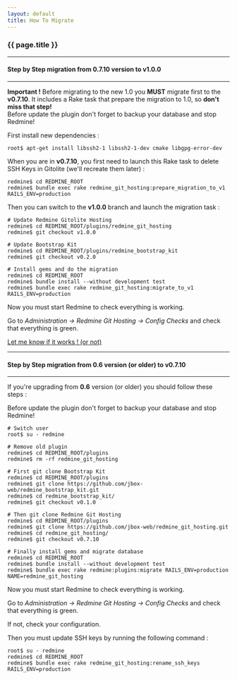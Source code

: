 ```yaml
---
layout: default
title: How To Migrate
---
```


### {{ page.title }}
***

#### Step by Step migration from **0.7.10 version to v1.0.0**
***

<div class="alert alert-warning" role="alert">
  <b>Important !</b> Before migrating to the new 1.0 you <b>MUST</b> migrate first to the <b>v0.7.10</b>. It includes a Rake task that prepare the migration to 1.0, so <b>don't miss that step!</b>
</div>

<div class="alert alert-warning" role="alert">Before update the plugin don't forget to backup your database and stop Redmine!</div>

First install new dependencies :

    root$ apt-get install libssh2-1 libssh2-1-dev cmake libgpg-error-dev


When you are in **v0.7.10**, you first need to launch this Rake task to delete SSH Keys in Gitolite (we'll recreate them later) :

    redmine$ cd REDMINE_ROOT
    redmine$ bundle exec rake redmine_git_hosting:prepare_migration_to_v1 RAILS_ENV=production


Then you can switch to the **v1.0.0** branch and launch the migration task :

    # Update Redmine Gitolite Hosting
    redmine$ cd REDMINE_ROOT/plugins/redmine_git_hosting
    redmine$ git checkout v1.0.0

    # Update Bootstrap Kit
    redmine$ cd REDMINE_ROOT/plugins/redmine_bootstrap_kit
    redmine$ git checkout v0.2.0

    # Install gems and do the migration
    redmine$ cd REDMINE_ROOT
    redmine$ bundle install --without development test
    redmine$ bundle exec rake redmine_git_hosting:migrate_to_v1 RAILS_ENV=production

Now you must start Redmine to check everything is working.

Go to *Administration -> Redmine Git Hosting -> Config Checks* and check that everything is green.

[Let me know if it works ! (or not)](https://github.com/jbox-web/redmine_git_hosting/issues/339)

***

#### Step by Step migration from **0.6 version (or older) to v0.7.10**
***

If you're upgrading from **0.6** version (or older) you should follow these steps :

<div class="alert alert-warning" role="alert">Before update the plugin don't forget to backup your database and stop Redmine!</div>

    # Switch user
    root$ su - redmine

    # Remove old plugin
    redmine$ cd REDMINE_ROOT/plugins
    redmine$ rm -rf redmine_git_hosting

    # First git clone Bootstrap Kit
    redmine$ cd REDMINE_ROOT/plugins
    redmine$ git clone https://github.com/jbox-web/redmine_bootstrap_kit.git
    redmine$ cd redmine_bootstrap_kit/
    redmine$ git checkout v0.1.0

    # Then git clone Redmine Git Hosting
    redmine$ cd REDMINE_ROOT/plugins
    redmine$ git clone https://github.com/jbox-web/redmine_git_hosting.git
    redmine$ cd redmine_git_hosting/
    redmine$ git checkout v0.7.10

    # Finally install gems and migrate database
    redmine$ cd REDMINE_ROOT
    redmine$ bundle install --without development test
    redmine$ bundle exec rake redmine:plugins:migrate RAILS_ENV=production NAME=redmine_git_hosting

Now you must start Redmine to check everything is working.

Go to *Administration -> Redmine Git Hosting -> Config Checks* and check that everything is green.

If not, check your configuration.

Then you must update SSH keys by running the following command :

    root$ su - redmine
    redmine$ cd REDMINE_ROOT
    redmine$ bundle exec rake redmine_git_hosting:rename_ssh_keys RAILS_ENV=production


<div id="toc">
</div>
